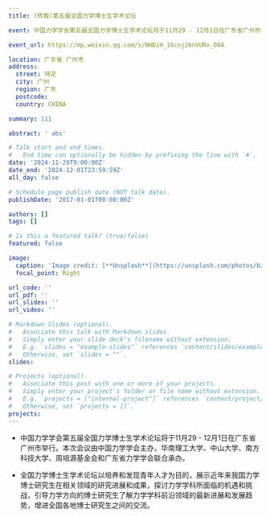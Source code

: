 ```yaml
---
title: (转载)第五届全国力学博士生学术论坛

event: 中国力学学会第五届全国力学博士生学术论坛将于11月29 - 12月1日在广东省广州市举行。本次会议由中国力学学会主办，华南理工大学、中山大学、南方科技大学、周培源基金会和广东省力学学会联合承办。本届全国力学博士生学术论坛活动主要面向全国各高等院校和科研机构力学学科及相关领域的在读博士生和博士生导师，设固体力学、流体力学、动力学与控制、生物力学、软物质与交叉力学、航空航天与爆炸冲击、计算力学与人工智能等分会场。

event_url: https://mp.weixin.qq.com/s/NHDiH_16cnj26nVURx_O8A

location: 广东省 广州市
address:
  street: 待定
  city: 广州
  region: 广东
  postcode: 
  country: CHINA

summary: 111

abstract: ' abs'

# Talk start and end times.
#   End time can optionally be hidden by prefixing the line with `#`.
date: '2024-11-29T9:00:00Z'
date_end: '2024-12-01T23:59:59Z'
all_day: false

# Schedule page publish date (NOT talk date).
publishDate: '2017-01-01T00:00:00Z'

authors: []
tags: []

# Is this a featured talk? (true/false)
featured: false

image:
  caption: 'Image credit: [**Unsplash**](https://unsplash.com/photos/bzdhc5b3Bxs)'
  focal_point: Right

url_code: ''
url_pdf: ''
url_slides: ''
url_video: ''

# Markdown Slides (optional).
#   Associate this talk with Markdown slides.
#   Simply enter your slide deck's filename without extension.
#   E.g. `slides = "example-slides"` references `content/slides/example-slides.md`.
#   Otherwise, set `slides = ""`.
slides:

# Projects (optional).
#   Associate this post with one or more of your projects.
#   Simply enter your project's folder or file name without extension.
#   E.g. `projects = ["internal-project"]` references `content/project/deep-learning/index.md`.
#   Otherwise, set `projects = []`.
projects:
---
```

- 中国力学学会第五届全国力学博士生学术论坛将于11月29 - 12月1日在广东省广州市举行。本次会议由中国力学学会主办，华南理工大学、中山大学、南方科技大学、周培源基金会和广东省力学学会联合承办。

- 全国力学博士生学术论坛以培养和发现青年人才为目的，展示近年来我国力学博士研究生在相关领域的研究进展和成果，探讨力学学科所面临的机遇和挑战，引导力学方向的博士研究生了解力学学科前沿领域的最新进展和发展趋势，增进全国各地博士研究生之间的交流。



<!-- - **Create** slides using Wowchemy's [_Slides_](https://docs.hugoblox.com/managing-content/#create-slides) feature and link using `slides` parameter in the front matter of the talk file
- **Upload** an existing slide deck to `static/` and link using `url_slides` parameter in the front matter of the talk file
- **Embed** your slides (e.g. Google Slides) or presentation video on this page using [shortcodes](https://docs.hugoblox.com/writing-markdown-latex/).

Further event details, including page elements such as image galleries, can be added to the body of this page. -->

